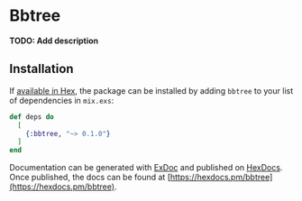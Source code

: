 # Bbtree

**TODO: Add description**

## Installation

If [available in Hex](https://hex.pm/docs/publish), the package can be installed
by adding `bbtree` to your list of dependencies in `mix.exs`:

```elixir
def deps do
  [
    {:bbtree, "~> 0.1.0"}
  ]
end
```

Documentation can be generated with [ExDoc](https://github.com/elixir-lang/ex_doc)
and published on [HexDocs](https://hexdocs.pm). Once published, the docs can
be found at [https://hexdocs.pm/bbtree](https://hexdocs.pm/bbtree).


